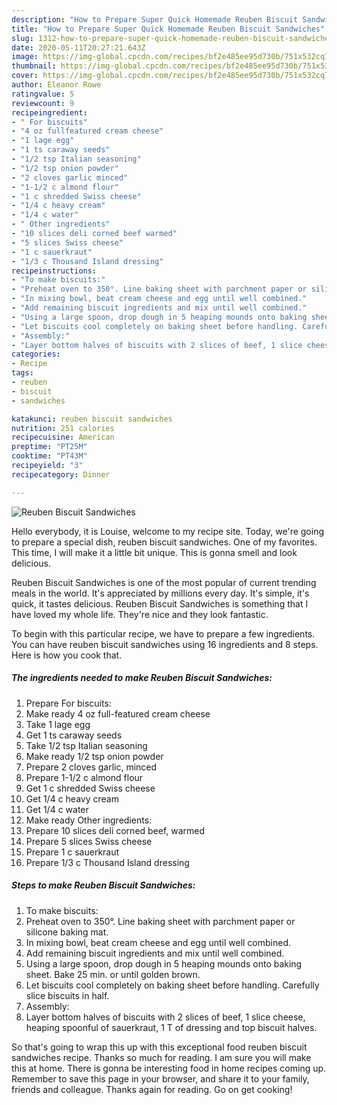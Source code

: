 ```yaml
---
description: "How to Prepare Super Quick Homemade Reuben Biscuit Sandwiches"
title: "How to Prepare Super Quick Homemade Reuben Biscuit Sandwiches"
slug: 1312-how-to-prepare-super-quick-homemade-reuben-biscuit-sandwiches
date: 2020-05-11T20:27:21.643Z
image: https://img-global.cpcdn.com/recipes/bf2e485ee95d730b/751x532cq70/reuben-biscuit-sandwiches-recipe-main-photo.jpg
thumbnail: https://img-global.cpcdn.com/recipes/bf2e485ee95d730b/751x532cq70/reuben-biscuit-sandwiches-recipe-main-photo.jpg
cover: https://img-global.cpcdn.com/recipes/bf2e485ee95d730b/751x532cq70/reuben-biscuit-sandwiches-recipe-main-photo.jpg
author: Eleanor Rowe
ratingvalue: 5
reviewcount: 9
recipeingredient:
- " For biscuits"
- "4 oz fullfeatured cream cheese"
- "1 lage egg"
- "1 ts caraway seeds"
- "1/2 tsp Italian seasoning"
- "1/2 tsp onion powder"
- "2 cloves garlic minced"
- "1-1/2 c almond flour"
- "1 c shredded Swiss cheese"
- "1/4 c heavy cream"
- "1/4 c water"
- " Other ingredients"
- "10 slices deli corned beef warmed"
- "5 slices Swiss cheese"
- "1 c sauerkraut"
- "1/3 c Thousand Island dressing"
recipeinstructions:
- "To make biscuits:"
- "Preheat oven to 350°. Line baking sheet with parchment paper or silicone baking mat."
- "In mixing bowl, beat cream cheese and egg until well combined."
- "Add remaining biscuit ingredients and mix until well combined."
- "Using a large spoon, drop dough in 5 heaping mounds onto baking sheet. Bake 25 min. or until golden brown."
- "Let biscuits cool completely on baking sheet before handling. Carefully slice biscuits in half."
- "Assembly:"
- "Layer bottom halves of biscuits with 2 slices of beef, 1 slice cheese, heaping spoonful of sauerkraut, 1 T of dressing and top biscuit halves."
categories:
- Recipe
tags:
- reuben
- biscuit
- sandwiches

katakunci: reuben biscuit sandwiches 
nutrition: 251 calories
recipecuisine: American
preptime: "PT25M"
cooktime: "PT43M"
recipeyield: "3"
recipecategory: Dinner

---
```



![Reuben Biscuit Sandwiches](https://img-global.cpcdn.com/recipes/bf2e485ee95d730b/751x532cq70/reuben-biscuit-sandwiches-recipe-main-photo.jpg)

Hello everybody, it is Louise, welcome to my recipe site. Today, we're going to prepare a special dish, reuben biscuit sandwiches. One of my favorites. This time, I will make it a little bit unique. This is gonna smell and look delicious.

Reuben Biscuit Sandwiches is one of the most popular of current trending meals in the world. It's appreciated by millions every day. It's simple, it's quick, it tastes delicious. Reuben Biscuit Sandwiches is something that I have loved my whole life. They're nice and they look fantastic.




To begin with this particular recipe, we have to prepare a few ingredients. You can have reuben biscuit sandwiches using 16 ingredients and 8 steps. Here is how you cook that.

<!--inarticleads1-->

##### The ingredients needed to make Reuben Biscuit Sandwiches:

1. Prepare  For biscuits:
1. Make ready 4 oz full-featured cream cheese
1. Take 1 lage egg
1. Get 1 ts caraway seeds
1. Take 1/2 tsp Italian seasoning
1. Make ready 1/2 tsp onion powder
1. Prepare 2 cloves garlic, minced
1. Prepare 1-1/2 c almond flour
1. Get 1 c shredded Swiss cheese
1. Get 1/4 c heavy cream
1. Get 1/4 c water
1. Make ready  Other ingredients:
1. Prepare 10 slices deli corned beef, warmed
1. Prepare 5 slices Swiss cheese
1. Prepare 1 c sauerkraut
1. Prepare 1/3 c Thousand Island dressing




<!--inarticleads2-->

##### Steps to make Reuben Biscuit Sandwiches:

1. To make biscuits:
1. Preheat oven to 350°. Line baking sheet with parchment paper or silicone baking mat.
1. In mixing bowl, beat cream cheese and egg until well combined.
1. Add remaining biscuit ingredients and mix until well combined.
1. Using a large spoon, drop dough in 5 heaping mounds onto baking sheet. Bake 25 min. or until golden brown.
1. Let biscuits cool completely on baking sheet before handling. Carefully slice biscuits in half.
1. Assembly:
1. Layer bottom halves of biscuits with 2 slices of beef, 1 slice cheese, heaping spoonful of sauerkraut, 1 T of dressing and top biscuit halves.




So that's going to wrap this up with this exceptional food reuben biscuit sandwiches recipe. Thanks so much for reading. I am sure you will make this at home. There is gonna be interesting food in home recipes coming up. Remember to save this page in your browser, and share it to your family, friends and colleague. Thanks again for reading. Go on get cooking!

